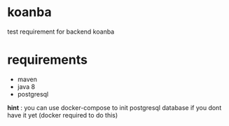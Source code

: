 # koanba
test requirement for backend koanba

# requirements
- maven
- java 8
- postgresql

**hint** : you can use docker-compose to init postgresql database if you dont have it yet (docker required to do this)